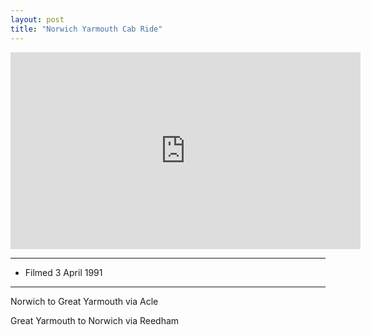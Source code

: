 ```yaml
---
layout: post
title: "Norwich Yarmouth Cab Ride"
---
```


<iframe width="560" height="315" src="https://www.youtube.com/embed/zW99reUeJyM" title="Norwich Yarmouth Cab Ride" frameBorder="0" allow="accelerometer; autoplay; clipboard-write; encrypted-media; gyroscope; picture-in-picture; web-share" allowFullScreen></iframe>

---

- Filmed 3 April 1991

---

Norwich to Great Yarmouth via Acle

Great Yarmouth to Norwich via Reedham
